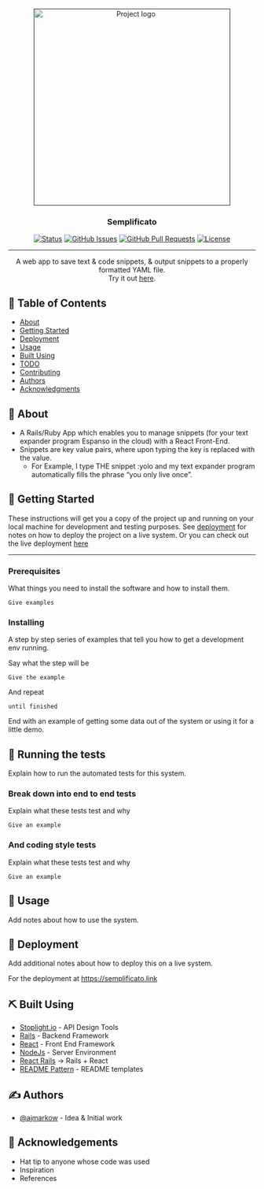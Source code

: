 <p align="center">
  <a href="" rel="noopener">
 <img width=400px  src="https://i.imgur.com/Ot2y5Yk.png" alt="Project logo"></a>
</p>

<h3 align="center">Semplificato</h3>

<div align="center">

[![Status](https://img.shields.io/badge/status-active-success.svg)]()
[![GitHub Issues](https://img.shields.io/github/issues/ajmarkow/semplificato.svg)](https://github.com/ajmarkow/semplificato/issues)
[![GitHub Pull Requests](https://img.shields.io/github/issues-pr/kylelobo/The-Documentation-Compendium.svg)](https://github.com/ajmarkow/semplificato/pulls)
[![License](https://img.shields.io/badge/license-MIT-blue.svg)](/LICENSE)

</div>

---

<p align="center"> A web app to save text & code snippets, & output snippets to a properly formatted YAML file.
    <br> 
    Try it out <a href="https://semplificato.link">here</a>.
</p>

## 📝 Table of Contents

- [About](#about)
- [Getting Started](#getting_started)
- [Deployment](#deployment)
- [Usage](#usage)
- [Built Using](#built_using)
- [TODO](../TODO.md)
- [Contributing](../CONTRIBUTING.md)
- [Authors](#authors)
- [Acknowledgments](#acknowledgement)

## 🧐 About <a name = "about"></a>

* A Rails/Ruby App which enables you to manage snippets (for your text expander program Espanso in the cloud) with a React Front-End. 
* Snippets are key value pairs, where upon typing the key is replaced with the value.
    * For Example, I type THE snippet :yolo and my text expander program automatically fills the phrase “you only live once”.



## 🏁 Getting Started <a name = "getting_started"></a>

These instructions will get you a copy of the project up and running on your local machine for development and testing purposes. See [deployment](#deployment) for notes on how to deploy the project on a live system. Or you can check out the live deployment <a href="https://semplificato.link">here</a>

------------------------------------------------------
### Prerequisites

What things you need to install the software and how to install them.

```
Give examples
```

### Installing

A step by step series of examples that tell you how to get a development env running.

Say what the step will be

```
Give the example
```

And repeat

```
until finished
```

End with an example of getting some data out of the system or using it for a little demo.

## 🔧 Running the tests <a name = "tests"></a>

Explain how to run the automated tests for this system.

### Break down into end to end tests

Explain what these tests test and why

```
Give an example
```

### And coding style tests

Explain what these tests test and why

```
Give an example
```

## 🎈 Usage <a name="usage"></a>

Add notes about how to use the system.

## 🚀 Deployment <a name = "deployment"></a>

Add additional notes about how to deploy this on a live system.

For the deployment at https://semplificato.link

## ⛏️ Built Using <a name = "built_using"></a>

- [Stoplight.io](https://stoplight.io/) - API Design Tools
- [Rails](https://rubyonrails.org/) - Backend Framework
- [React](https://reactjs.org/) - Front End Framework
- [NodeJs](https://nodejs.org/en/) - Server Environment
- [React Rails](https://github.com/reactjs/react-rails) → Rails + React 
- [README Pattern](https://marketplace.visualstudio.com/items?itemName=thomascsd.vscode-readme-pattern) - README templates

## ✍️ Authors <a name = "authors"></a>

- [@ajmarkow](https://github.com/ajmarkow) - Idea & Initial work

## 🎉 Acknowledgements <a name = "acknowledgement"></a>

- Hat tip to anyone whose code was used
- Inspiration
- References
